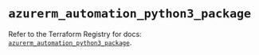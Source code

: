 # `azurerm_automation_python3_package`

Refer to the Terraform Registry for docs: [`azurerm_automation_python3_package`](https://registry.terraform.io/providers/hashicorp/azurerm/4.39.0/docs/resources/automation_python3_package).

